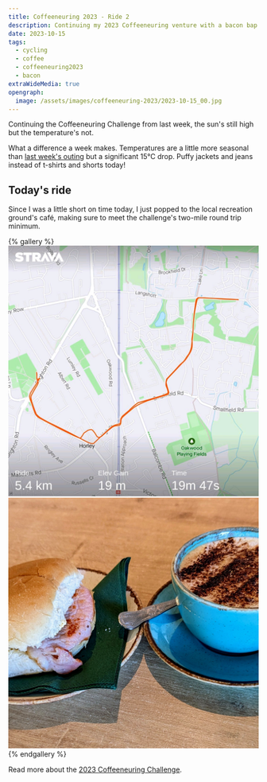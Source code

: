 ```yaml
---
title: Coffeeneuring 2023 - Ride 2
description: Continuing my 2023 Coffeeneuring venture with a bacon bap.
date: 2023-10-15
tags:
  - cycling
  - coffee
  - coffeeneuring2023
  - bacon
extraWideMedia: true
opengraph:
  image: /assets/images/coffeeneuring-2023/2023-10-15_00.jpg
---
```


Continuing the Coffeeneuring Challenge from last week, the sun's still high but the temperature's not.

What a difference a week makes. Temperatures are a little more seasonal than [last week's outing](./2023-10-08-coffeeneuring-kick-off.md) but a significant 15&deg;C drop. Puffy jackets and jeans instead of t-shirts and shorts today!

## Today's ride

Since I was a little short on time today, I just popped to the local recreation ground's café, making sure to meet the challenge's two-mile round trip minimum.

{% gallery %}
![Today's ride details from Strava](/assets/images/coffeeneuring-2023/2023-10-15_01-strava-map.jpg)
![A cappuccino and a bacon bap](/assets/images/coffeeneuring-2023/2023-10-15_02-coffee-and-bacon-bap.jpg)
{% endgallery %}

Read more about the [2023 Coffeeneuring Challenge](https://chasingmailboxes.com/2023/09/24/coffeeneuring-challenge-2023-lucky-13/).
